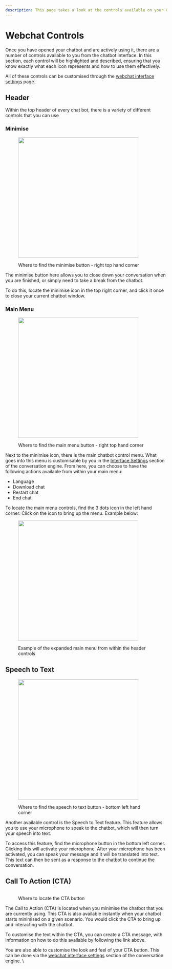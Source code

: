 ```yaml
---
description: This page takes a look at the controls available on your OpenDialog chatbot.
---
```


# Webchat Controls

Once you have opened your chatbot and are actively using it, there are a number of controls available to you from the chatbot interface. In this section, each control will be highlighted and described, ensuring that you know exactly what each icon represents and how to use them effectively.

All of these controls can be customised through the [webchat interface settings](webchat-interface-settings.md) page.

## Header

Within the top header of every chat bot, there is a variety of different controls that you can use

### Minimise



<figure><img src="../../../.gitbook/assets/Group 7 (1).png" alt="" width="375"><figcaption><p>Where to find the minimise button - right top hand corner</p></figcaption></figure>

The minimise button here allows you to close down your conversation when you are finished, or simply need to take a break from the chatbot.

To do this, locate the minimise icon in the top right corner, and click it once to close your current chatbot window.

### Main Menu 

<figure><img src="../../../.gitbook/assets/Group 5.png" alt="" width="375"><figcaption><p>Where to find the main menu button - right top hand corner</p></figcaption></figure>

Next to the minimise icon, there is the main chatbot control menu. What goes into this menu is customisable by you in the [Interface Settings](webchat-interface-settings.md) section of the conversation engine. From here, you can choose to have the following actions available from within your main menu:

* Language
* Download chat
* Restart chat
* End chat

To locate the main menu controls, find the 3 dots icon in the left hand corner. Click on the icon to bring up the menu. Example below:



<figure><img src="../../../.gitbook/assets/Screenshot 2024-04-25 at 22.56.32.png" alt="" width="375"><figcaption><p>Example of the expanded main menu from within the header controls</p></figcaption></figure>

## Speech to Text



<figure><img src="../../../.gitbook/assets/Group 8.png" alt="" width="375"><figcaption><p>Where to find the speech to text button - bottom left hand corner</p></figcaption></figure>

Another available control is the Speech to Text feature. This feature allows you to use your microphone to speak to the chatbot, which will then turn your speech into text.

To access this feature, find the microphone button in the bottom left corner. Clicking this will activate your microphone. After your microphone has been activated, you can speak your message and it will be translated into text. This text can then be sent as a response to the chatbot to continue the conversation.

## Call To Action (CTA)



<figure><img src="../../../.gitbook/assets/Group 11.png" alt=""><figcaption><p>Where to locate the CTA button</p></figcaption></figure>

The Call to Action (CTA) is located when you minimise the chatbot that you are currently using. This CTA is also available instantly when your chatbot starts minimised on a given scenario. You would click the CTA to bring up and interacting with the chatbot.

To customise the text within the CTA, you can create a CTA message, with information on how to do this available by following the link above.

You are also able to customise the look and feel of your CTA button. This can be done via the [webchat interface settings](webchat-interface-settings.md) section of the conversation engine. \
